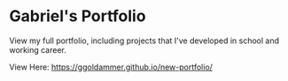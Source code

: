 # Gabriel's Portfolio

View my full portfolio, including projects that I've developed in school and working career.

View Here: https://ggoldammer.github.io/new-portfolio/
